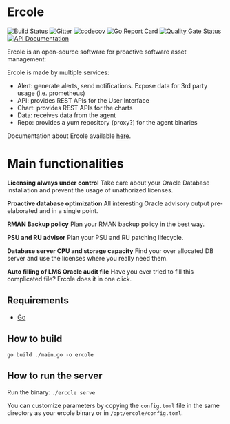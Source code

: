 # Ercole
[![Build Status](https://travis-ci.com/ercole-io/ercole.png)](https://travis-ci.com/ercole-io/ercole)
[![Gitter](https://badges.gitter.im/ercole-io/community.svg)](https://gitter.im/ercole-io/community?utm_source=badge&utm_medium=badge&utm_campaign=pr-badge)
[![codecov](https://codecov.io/gh/amreo/ercole-services/branch/master/graph/badge.svg)](https://codecov.io/gh/ercole-io/ercole)
[![Go Report Card](https://goreportcard.com/badge/github.com/ercole-io/ercole)](https://goreportcard.com/report/github.com/ercole-io/ercole)
[![Quality Gate Status](https://sonarcloud.io/api/project_badges/measure?project=ercole-io_ercole&metric=alert_status)](https://sonarcloud.io/dashboard?id=ercole-io_ercole)
[![API Documentation](https://img.shields.io/badge/API%20Documentation-read%20and%20try-brightgreen)](https://mrin9.github.io/OpenAPI-Viewer/#/load/https%3A%2F%2Fraw.githubusercontent.com%2Fercole-io%2Fercole%2Fmaster%2Fswagger.yml)
 
Ercole is an open-source software for proactive software asset management:
 
Ercole is made by multiple services:
* Alert: generate alerts, send notifications. Expose data for 3rd party usage (i.e. prometheus)
* API: provides REST APIs for the User Interface
* Chart: provides REST APIs for the charts
* Data: receives data from the agent
* Repo: provides a yum repository (proxy?) for the agent binaries

Documentation about Ercole available [here](https://ercole.io).

# Main functionalities

**Licensing always under control** Take care about your Oracle Database installation and prevent the usage of unathorized licenses.

**Proactive database optimization** All interesting Oracle advisory output pre-elaborated and in a single point.

**RMAN Backup policy** Plan your RMAN backup policy in the best way.

**PSU and RU advisor** Plan your PSU and RU patching lifecycle.

**Database server CPU and storage capacity** Find your over allocated DB server and use the licenses where you really need them.

**Auto filling of LMS Oracle audit file** Have you ever tried to fill this complicated file? Ercole does it in one click.

## Requirements

- [Go](https://golang.org/)

## How to build

    go build ./main.go -o ercole

## How to run the server

Run the binary: `./ercole serve`

You can customize parameters by copying the `config.toml` file in the same directory as your ercole binary or in `/opt/ercole/config.toml`.